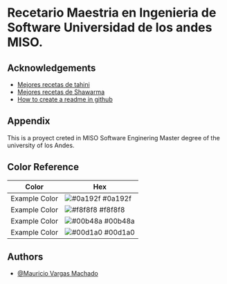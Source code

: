 
# Recetario Maestria en Ingenieria de Software Universidad de los andes MISO.


## Acknowledgements

 - [Mejores recetas de tahini](https://www.youtube.com/results?search_query=recetas+de+tahini) 
 - [Mejores recetas de Shawarma](https://www.youtube.com/results?search_query=recetas+de+shawarma)
 - [How to create a readme in github](https://www.youtube.com/results?search_query=how+to+create+a+git+repository+at+github)


## Appendix

This is a proyect creted in MISO Software Enginering Master degree of the university of los Andes. 

## Color Reference

| Color             | Hex                                                                |
| ----------------- | ------------------------------------------------------------------ |
| Example Color | ![#0a192f](https://via.placeholder.com/10/0a192f?text=+) #0a192f |
| Example Color | ![#f8f8f8](https://via.placeholder.com/10/f8f8f8?text=+) #f8f8f8 |
| Example Color | ![#00b48a](https://via.placeholder.com/10/00b48a?text=+) #00b48a |
| Example Color | ![#00d1a0](https://via.placeholder.com/10/00b48a?text=+) #00d1a0 |


## Authors

- [@Mauricio Vargas Machado](mauriciovargasmachado@gmail.com)
